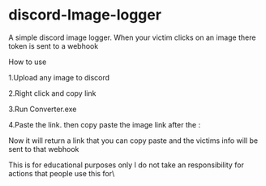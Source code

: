 # discord-Image-logger
A simple discord image logger. When your victim clicks on an image there token is sent to a webhook

How to use

1.Upload any image to discord

2.Right click and copy link

3.Run Converter.exe

4.Paste the link. then copy paste the image link after the :

Now it will return a link that you can copy paste and the victims info will be sent to that webhook







This is for educational purposes only
I do not take an responsibility for actions that people use this for\
